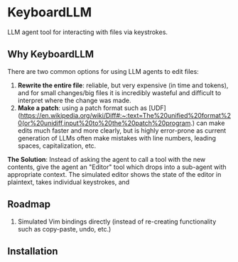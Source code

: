 # KeyboardLLM
LLM agent tool for interacting with files via keystrokes.

## Why KeyboardLLM
There are two common options for using LLM agents to edit files:
1. **Rewrite the entire file**: reliable, but very expensive (in time and tokens), and for small changes/big files it is incredibly wasteful and difficult to interpret where the change was made.
2. **Make a patch**: using a patch format such as [UDF](https://en.wikipedia.org/wiki/Diff#:~:text=The%20unified%20format%20(or%20unidiff,input%20to%20the%20patch%20program.) can make edits much faster and more clearly, but is highly error-prone as current generation of LLMs often make mistakes with line numbers, leading spaces, capitalization, etc.

**The Solution**: Instead of asking the agent to call a tool with the new contents, give the agent an "Editor" tool which drops into a sub-agent with appropriate context. The simulated editor shows the state of the editor in plaintext, takes individual keystrokes, and 

## Roadmap
1. Simulated Vim bindings directly (instead of re-creating functionality such as copy-paste, undo, etc.)

## Installation
